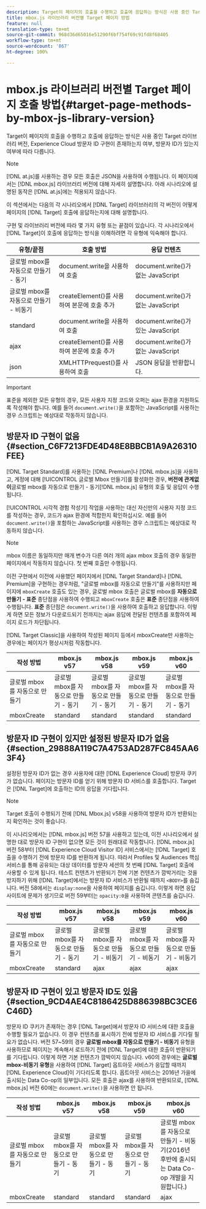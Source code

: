 ```yaml
---
description: Target이 페이지의 호출을 수행하고 호출에 응답하는 방식은 사용 중인 Target 라이브러리 버전, Experience Cloud 방문자 ID 구현이 존재하는지 여부, 방문자 ID가 있는지 여부에 따라 다릅니다.
title: mbox.js 라이브러리 버전별 Target 페이지 방법
feature: null
translation-type: tm+mt
source-git-commit: 968d36d65016e51290f6bf754f69c91fd8f68405
workflow-type: tm+mt
source-wordcount: '867'
ht-degree: 100%

---
```



# mbox.js 라이브러리 버전별 Target 페이지 호출 방법{#target-page-methods-by-mbox-js-library-version}

Target이 페이지의 호출을 수행하고 호출에 응답하는 방식은 사용 중인 Target 라이브러리 버전, Experience Cloud 방문자 ID 구현이 존재하는지 여부, 방문자 ID가 있는지 여부에 따라 다릅니다.

>[!NOTE]
>
>[!DNL at.js]를 사용하는 경우 모든 호출은 JSON을 사용하여 수행됩니다. 이 페이지에서는 [!DNL mbox.js] 라이브러리 버전에 대해 자세히 설명합니다. 아래 시나리오에 설명된 동작은 [!DNL at.js]에는 적용되지 않습니다.

이 섹션에서는 다음의 각 시나리오에서 [!DNL Target] 라이브러리의 각 버전이 어떻게 페이지의 [!DNL Target] 호출에 응답하는지에 대해 설명합니다.

구현 및 라이브러리 버전에 따라 몇 가지 유형 또는 끝점이 있습니다. 각 시나리오에서 [!DNL Target]이 호출에 응답하는 방식을 이해하려면 각 유형에 익숙해야 합니다.

| 유형/끝점 | 호출 방법 | 응답 컨텐츠 |
|--- |--- |--- |
| 글로벌 mbox를 자동으로 만들기 - 동기 | document.write을 사용하여 호출 | document.write()가 없는 JavaScript |
| 글로벌 mbox를 자동으로 만들기 - 비동기 | createElement()를 사용하여 본문에 호출 추가 | document.write()가 없는 JavaScript |
| standard | document.write을 사용하여 호출 | document.write()가 있는 JavaScript |
| ajax | createElement()를 사용하여 본문에 호출 추가 | document.write()가 없는 JavaScript |
| json | XMLHTTPrequest()를 사용하여 호출 | JSON 응답을 반환합니다. |

>[!IMPORTANT]
>
>표준을 제외한 모든 유형의 경우, 모든 사용자 지정 코드와 오퍼는 ajax 환경을 지원하도록 작성해야 합니다. 예를 들어 `document.write()`을 포함하는 JavaScript를 사용하는 경우 스크립트는 예상대로 작동하지 않습니다.

## 방문자 ID 구현이 없음 {#section_C6F7213FDE4D48E8BBCB1A9A26310FEE}

[!DNL Target Standard]를 사용하는 [!DNL Premium]나 [!DNL mbox.js]을 사용하고, 계정에 대해 [!UICONTROL 글로벌 Mbox 만들기]를 활성화한 경우, **버전에 관계없이**&#x200B;글로벌 mbox를 자동으로 만들기 - 동기[!DNL mbox.js] 유형의 호출 및 응답이 수행됩니다.

[!UICONTROL 시각적 경험 작성기] 작업을 사용하는 대신 자신만의 사용자 지정 코드를 작성하는 경우, 코드가 ajax 환경에 적합한지 확인하십시오. 예를 들어 `document.write()`을 포함하는 JavaScript를 사용하는 경우 스크립트는 예상대로 작동하지 않습니다.

>[!NOTE]
>
>mbox 이름은 동일하지만 매개 변수가 다른 여러 개의 ajax mbox 호출의 경우 동일한 페이지에서 작동하지 않습니다. 첫 번째 호출만 수행됩니다.

이전 구현에서 이전에 사용했던 페이지에서 [!DNL Target Standard]나 [!DNL Premium]을 구현하는 경우처럼, &quot;글로벌 mbox를 자동으로 만들기&quot;를 사용하지만 페이지에 `mboxCreate` 호출도 있는 경우, 글로벌 mbox 호출은 글로벌 mbox를 **자동으로 만들기 - 표준** 종단점을 사용하여 수행되고 `mboxCreate` 호출은 **표준** 종단점을 사용하여 수행됩니다. **표준** 종단점은 `document.write()`을 사용하여 호출하고 응답합니다. 이렇게 하면 모든 정보가 다운로드되기 전까지는 ajax 응답에 전달된 컨텐츠를 포함하여 페이지 로드가 차단됩니다.

[!DNL Target Classic]을 사용하여 작성된 페이지 등에서 mboxCreate만 사용하는 경우에는 페이지가 평상시처럼 작동합니다.

| 작성 방법 | mbox.js v57 | mbox.js v58 | mbox.js v59 | mbox.js v60 |
|---|---|---|---|---|
| 글로벌 mbox를 자동으로 만들기 | 글로벌 mbox를 자동으로 만들기 - 동기 | 글로벌 mbox를 자동으로 만들기 - 동기 | 글로벌 mbox를 자동으로 만들기 - 동기 | 글로벌 mbox를 자동으로 만들기 - 동기 |
| mboxCreate | standard | standard | standard | standard |

## 방문자 ID 구현이 있지만 설정된 방문자 ID가 없음 {#section_29888A119C7A4753AD287FC845AA63F4}

설정된 방문자 ID가 없는 경우 사용자에 대한 [!DNL Experience Cloud] 방문자 쿠키가 없습니다. 페이지는 방문자 ID를 얻기 위해 방문자 ID 서비스를 호출합니다. Target은 [!DNL Target]에 호출하는 ID의 응답을 기다립니다.

>[!NOTE]
>
>Target 호출이 수행되기 전에 [!DNL Mbox.js] v58을 사용하여 방문자 ID가 반환되는지 확인하는 것이 좋습니다.

이 시나리오에서는 [!DNL mbox.js] 버전 57을 사용하고 있는데, 이전 시나리오에서 설명한 대로 방문자 ID 구현이 없으면 모든 것이 원래대로 작동합니다. [!DNL mbox.js] 버전 58부터 [!DNL Experience Cloud Visitor ID] 서비스에서는 [!DNL Target] 호출을 수행하기 전에 방문자 ID를 반환하게 됩니다. 따라서 Profiles 및 Audiences 핵심 서비스를 통해 공유되는 대상 데이터를 방문자 세션의 첫 번째 [!DNL Target] 호출에 사용할 수 있게 됩니다. 테스트 컨텐츠가 반환되기 전에 기본 컨텐츠가 깜박거리는 것을 방지하기 위해 [!DNL Target]에서는 방문자 ID 서비스가 반환될 때까지 `<BODY>`를 숨깁니다. 버전 58에서는 `display:none`을 사용하여 페이지를 숨깁니다. 이렇게 하면 응답 사이트에 문제가 생기므로 버전 59부터는 `opacity:0`을 사용하여 콘텐츠를 숨깁니다.

| 작성 방법 | mbox.js v57 | mbox.js v58 | mbox.js v59 | mbox.js v60 |
|---|---|---|---|---|
| 글로벌 mbox를 자동으로 만들기 | 글로벌 mbox를 자동으로 만들기 - 동기 | 글로벌 mbox를 자동으로 만들기 - 비동기 | 글로벌 mbox를 자동으로 만들기 - 비동기 | 글로벌 mbox를 자동으로 만들기 - 비동기 |
| mboxCreate | standard | ajax | ajax | ajax |

## 방문자 ID 구현이 있고 방문자 ID도 있음 {#section_9CD4AE4C8186425D886398BC3CE6C46D}

방문자 ID 쿠키가 존재하는 경우 [!DNL Target]에서 방문자 ID 서비스에 대한 호출을 수행할 필요가 없습니다. 이 경우 컨텐츠를 표시하기 전에 방문자 ID 서비스를 기다릴 필요가 없습니다. 버전 57~59의 경우 **글로벌 mbox를 자동으로 만들기 - 비동기** 유형을 사용하므로 페이지는 계속해서 로드하기 전에 [!DNL Target]에 대한 호출이 반환되기를 기다립니다. 이렇게 하면 기본 컨텐츠가 깜박이지 않습니다. v60의 경우에는 **글로벌 mbox-비동기 유형**&#x200B;을 사용하여 [!DNL Target] 옵트아웃 서비스가 응답할 때까지 [!DNL Experience Cloud]이 기다리도록 합니다. 옵트아웃 서비스는 2016년 가을에 출시되는 Data Co-op의 일부입니다. 모든 호출은 ajax를 사용하여 반환되므로, [!DNL mbox.js] 버전 60에는 `document.write()`을 사용하면 안 됩니다.

| 작성 방법 | mbox.js v57 | mbox.js v58 | mbox.js v59 | mbox.js v60 |
|---|---|---|---|---|
| 글로벌 mbox를 자동으로 만들기 | 글로벌 mbox를 자동으로 만들기 - 동기 | 글로벌 mbox를 자동으로 만들기 - 동기 | 글로벌 mbox를 자동으로 만들기 - 동기 | 글로벌 mbox를 자동으로 만들기 - 비동기(2016년 후반에 출시되는 Data Co-op 개발을 지원합니다.) |
| mboxCreate | standard | standard | standard | ajax |